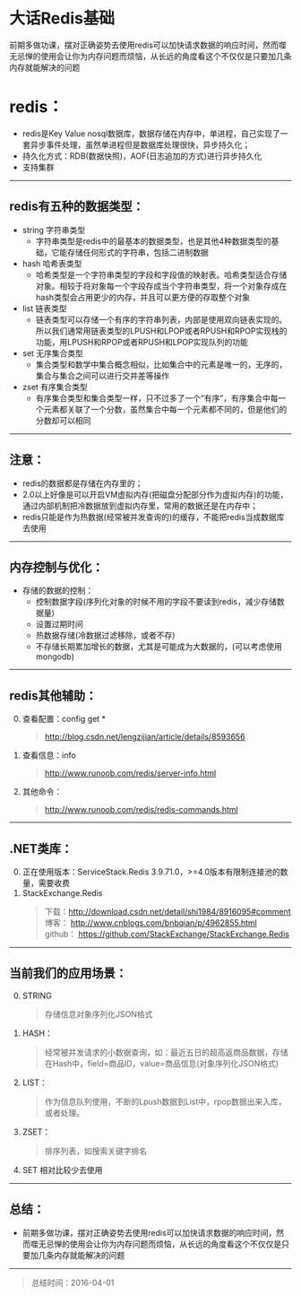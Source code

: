 # 大话Redis基础

前期多做功课，摆对正确姿势去使用redis可以加快请求数据的响应时间，然而噬无忌惮的使用会让你为内存问题而烦恼，从长远的角度看这个不仅仅是只要加几条内存就能解决的问题







# redis：
* redis是Key Value nosql数据库，数据存储在内存中，单进程，自己实现了一套异步事件处理，虽然单进程但是数据库处理很快，异步持久化；   
* 持久化方式：RDB(数据快照)，AOF(日志追加的方式)进行异步持久化  
* 支持集群   

---

## redis有五种的数据类型：
* string 字符串类型
    * 字符串类型是redis中的最基本的数据类型，也是其他4种数据类型的基础，它能存储任何形式的字符串，包括二进制数据
* hash 哈希表类型
    *  哈希类型是一个字符串类型的字段和字段值的映射表。哈希类型适合存储对象。相较于将对象每一个字段存成当个字符串类型，将一个对象存成在hash类型会占用更少的内存，并且可以更方便的存取整个对象
* list 链表类型
    * 链表类型可以存储一个有序的字符串列表，内部是使用双向链表实现的。所以我们通常用链表类型的LPUSH和LPOP或者RPUSH和RPOP实现栈的功能，用LPUSH和RPOP或者RPUSH和LPOP实现队列的功能
* set 无序集合类型
    * 集合类型和数学中集合概念相似，比如集合中的元素是唯一的，无序的，集合与集合之间可以进行交并差等操作
* zset 有序集合类型
    * 有序集合类型和集合类型一样，只不过多了一个“有序”，有序集合中每一个元素都关联了一个分数，虽然集合中每一个元素都不同的，但是他们的分数却可以相同           
 
--- 
  
## 注意： 
* redis的数据都是存储在内存里的；
* 2.0以上好像是可以开启VM虚拟内存(把磁盘分配部分作为虚拟内存)的功能，通过内部机制把冷数据放到虚拟内存里，常用的数据还是在内存中；
* redis只能是作为热数据(经常被并发查询的)的缓存，不能把redis当成数据库去使用

---

## 内存控制与优化：
* 存储的数据的控制：
    * 控制数据字段(序列化对象的时候不用的字段不要读到redis，减少存储数据量)
    * 设置过期时间
    * 热数据存储(冷数据过滤移除，或者不存)
    * 不存储长期累加增长的数据，尤其是可能成为大数据的，(可以考虑使用 mongodb)

---

## redis其他辅助：
0. 查看配置：config get *
    > http://blog.csdn.net/lengzijian/article/details/8593656  
0. 查看信息：info 
    > http://www.runoob.com/redis/server-info.html     
0. 其他命令：
    > http://www.runoob.com/redis/redis-commands.html   

---

## .NET类库：
0. 正在使用版本：ServiceStack.Redis 3.9.71.0，>=4.0版本有限制连接池的数量，需要收费   
0. StackExchange.Redis   
    > 下载：http://download.csdn.net/detail/shi1984/8916095#comment   
    > 博客： http://www.cnblogs.com/bnbqian/p/4962855.html   
    > github： https://github.com/StackExchange/StackExchange.Redis  

---

## 当前我们的应用场景：  
0. STRING  
    > 存储信息对象序列化JSON格式  
0. HASH：   
    > 经常被并发请求的小数据查询，如：最近五日的超高返商品数据，存储在Hash中，field=商品ID，value=商品信息(对象序列化JSON格式)
0. LIST：        
    > 作为信息队列使用，不断的Lpush数据到List中，rpop数据出来入库，或者处理。    
0. ZSET：    
    > 排序列表，如搜索关键字排名 
0. SET 相对比较少去使用 

---  

## 总结：
* 前期多做功课，摆对正确姿势去使用redis可以加快请求数据的响应时间，然而噬无忌惮的使用会让你为内存问题而烦恼，从长远的角度看这个不仅仅是只要加几条内存就能解决的问题

---

> 总结时间：2016-04-01
